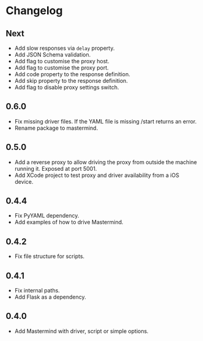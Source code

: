 # Changelog

## Next

* Add slow responses via `delay` property.
* Add JSON Schema validation.
* Add flag to customise the proxy host.
* Add flag to customise the proxy port.
* Add code property to the response definition.
* Add skip property to the response definition.
* Add flag to disable proxy settings switch.

## 0.6.0

* Fix missing driver files.  If the YAML file is missing /start returns an error.
* Rename package to mastermind.

## 0.5.0

* Add a reverse proxy to allow driving the proxy from outside the machine running it.  Exposed at port 5001.
* Add XCode project to test proxy and driver availability from a iOS device.

## 0.4.4

* Fix PyYAML dependency.
* Add examples of how to drive Mastermind.

## 0.4.2

* Fix file structure for scripts.

## 0.4.1

* Fix internal paths.
* Add Flask as a dependency.

## 0.4.0

* Add Mastermind with driver, script or simple options.
